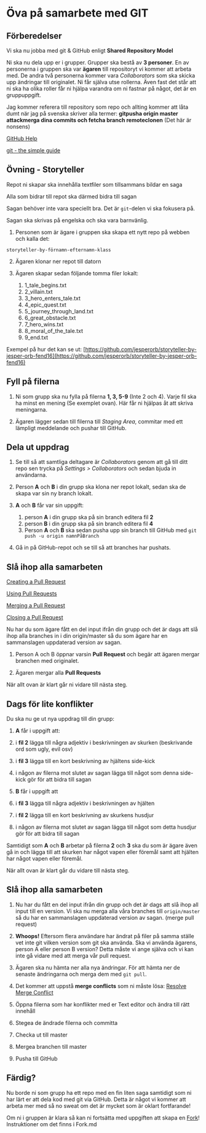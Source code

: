 # Öva på samarbete med GIT

## Förberedelser

Vi ska nu jobba med git & GitHub enligt __Shared Repository Model__

Ni ska nu dela upp er i grupper. Grupper ska bestå av __3 personer__.
En av personerna i gruppen ska var __ägaren__ till repositoryt vi kommer att arbeta med. De andra två personerna kommer vara _Collaborators_ som ska skicka upp ändringar till originalet. Ni får själva utse rollerna.
Även fast det står att ni ska ha olika roller får ni hjälpa varandra om ni fastnar på något, det är en gruppuppgift.

Jag kommer referera till repository som repo och allting kommer att låta dumt när jag på svenska skriver alla termer: __gitpusha origin master attackmerga dina commits och fetcha branch remoteclonen__ (Det här är nonsens)

[GitHub Help](https://help.github.com/)

[git - the simple guide](http://rogerdudler.github.io/git-guide/)

## Övning - Storyteller

Repot ni skapar ska innehålla textfiler som tillsammans bildar en saga

Alla som bidrar till repot ska därmed bidra till sagan

Sagan behöver inte vara speciellt bra. Det är `git`-delen vi ska fokusera på.

Sagan ska skrivas på engelska och ska vara barnvänlig.

1. Personen som är ägare i gruppen ska skapa ett nytt repo på webben och kalla det:

`storyteller-by-förnamn-efternamn-klass`

2. Ägaren klonar ner repot till datorn

3. Ägaren skapar sedan följande tomma filer lokalt:
    1. 1_tale_begins.txt
    2. 2_villain.txt
    3. 3_hero_enters_tale.txt
    4. 4_epic_quest.txt
    5. 5_journey_through_land.txt
    6. 6_great_obstacle.txt
    7. 7_hero_wins.txt
    8. 8_moral_of_the_tale.txt
    9. 9_end.txt
    

Exempel på hur det kan se ut:
[https://github.com/jesperorb/storyteller-by-jesper-orb-fend16](https://github.com/jesperorb/storyteller-by-jesper-orb-fend16)

## Fyll på filerna

1. Ni som grupp ska nu fylla på filerna __1, 3, 5-9__ (Inte 2 och 4). Varje fil ska ha minst en mening (Se exemplet ovan). Här får ni hjälpas åt att skriva meningarna.

2. Ägaren lägger sedan till filerna till _Staging Area_, commitar med ett lämpligt meddelande och pushar till GitHub.

## Dela ut uppdrag

1. Se till så att samtliga deltagare är _Collaborators_ genom att gå till ditt repo sen trycka på _Settings > Collaborators_ och sedan bjuda in användarna.

1. Person __A__ och __B__ i din grupp ska klona ner repot lokalt, sedan ska de skapa var sin ny branch lokalt.

2. __A__ och __B__ får var sin uppgift:
    1. person __A__ i din grupp ska på sin branch editera fil __2__
    2. person __B__ i din grupp ska på sin branch editera fil __4__
    3. Person __A__ och __B__ ska sedan pusha upp sin branch till GitHub med `git push -u origin namnPåBranch`
    
3. Gå in på GitHub-repot och se till så att branches har pushats.


## Slå ihop alla samarbeten

[Creating a Pull Request](https://help.github.com/articles/creating-a-pull-request/)

[Using Pull Requests](https://help.github.com/articles/about-pull-requests/)

[Merging a Pull Request](https://help.github.com/articles/merging-a-pull-request/)

[Closing a Pull Request](https://help.github.com/articles/closing-a-pull-request/)


Nu har du som ägare fått en del input ifrån din grupp och det är dags att slå ihop alla branches in i din origin/master så du som ägare har en sammanslagen uppdaterad version av sagan.

1. Person A och B öppnar varsin __Pull Request__ och begär att ägaren mergar branchen med originalet.

2. Ägaren mergar alla __Pull Requests__

När allt ovan är klart går ni vidare till nästa steg.


## Dags för lite konflikter

Du ska nu ge ut nya uppdrag till din grupp:

1. __A__ får i uppgift att:

  1. i __fil 2__ lägga till några adjektiv i beskrivningen av skurken (beskrivande ord som ugly, evil osv)
    
  2. i __fil 3__ lägga till en kort beskrivning av hjältens side-kick
    
  3. i någon av filerna mot slutet av sagan lägga till något som denna side-kick gör för att bidra till sagan
    
2. __B__ får i uppgift att

  1. i __fil 3__ lägga till några adjektiv i beskrivningen av hjälten
    
  2. i __fil 2__ lägga till en kort beskrivning av skurkens husdjur
    
  3. i någon av filerna mot slutet av sagan lägga till något som detta husdjur gör för att bidra till sagan

Samtidigt som __A__ och __B__ arbetar på filerna __2__ och __3__ ska du som är ägare även gå in och lägga till att skurken har något vapen eller föremål samt att hjälten har något vapen eller föremål.

När allt ovan är klart går du vidare till nästa steg.


## Slå ihop alla samarbeten

1. Nu har du fått en del input ifrån din grupp och det är dags att slå ihop all input till en version. Vi ska nu merga alla våra branches till `origin/master` så du har en sammanslagen uppdaterad version av sagan. (merge pull request)

2. __Whoops!__ Eftersom flera användare har ändrat på filer på samma ställe vet inte git vilken version som git ska använda. Ska vi använda ägarens, person A eller person B version? Detta måste vi ange själva och vi kan inte gå vidare med att merga vår pull request.

3. Ägaren ska nu hämta ner alla nya ändringar. För att hämta ner de senaste ändringarna och merga dem med `git pull`.
4. Det kommer att uppstå __merge conflicts__ som ni måste lösa: [Resolve Merge Conflict](https://help.github.com/articles/resolving-a-merge-conflict-from-the-command-line/)
5. Öppna filerna som har konflikter med er Text editor och ändra till rätt innehåll
6. Stegea de ändrade filerna och committa
7. Checka ut till master
8. Mergea branchen till master
9. Pusha till GitHub

## Färdig?

Nu borde ni som grupp ha ett repo med en fin liten saga samtidigt som ni har lärt er att dela kod med git via GitHub. Detta är något vi kommer
att arbeta mer med så no sweat om det är mycket som är oklart fortfarande!

Om ni i gruppen är klara så kan ni fortsätta med uppgiften att skapa en [Fork](https://github.com/FEND16/exercises/blob/master/Fork.md)!
Instruktioner om det finns i Fork.md




